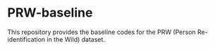 # PRW-baseline
This repository provides the baseline codes for the PRW (Person Re-identification in the Wild) dataset.
